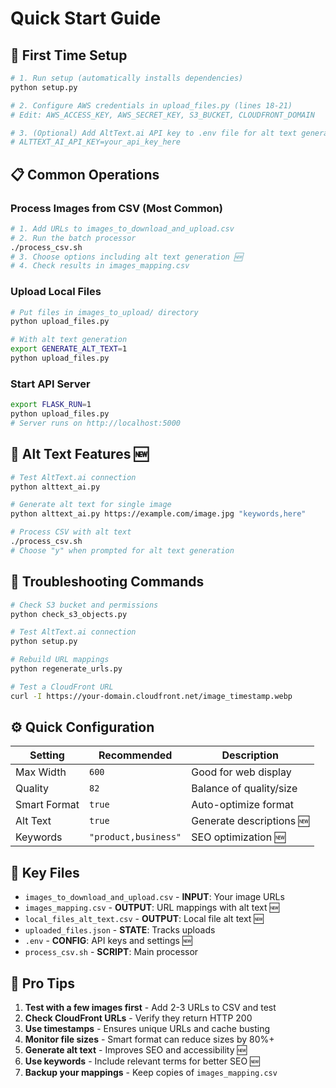 # Quick Start Guide

## 🚀 First Time Setup

```bash
# 1. Run setup (automatically installs dependencies)
python setup.py

# 2. Configure AWS credentials in upload_files.py (lines 18-21)
# Edit: AWS_ACCESS_KEY, AWS_SECRET_KEY, S3_BUCKET, CLOUDFRONT_DOMAIN

# 3. (Optional) Add AltText.ai API key to .env file for alt text generation
# ALTTEXT_AI_API_KEY=your_api_key_here
```

## 📋 Common Operations

### Process Images from CSV (Most Common)

```bash
# 1. Add URLs to images_to_download_and_upload.csv
# 2. Run the batch processor
./process_csv.sh
# 3. Choose options including alt text generation 🆕
# 4. Check results in images_mapping.csv
```

### Upload Local Files

```bash
# Put files in images_to_upload/ directory
python upload_files.py

# With alt text generation
export GENERATE_ALT_TEXT=1
python upload_files.py
```

### Start API Server

```bash
export FLASK_RUN=1
python upload_files.py
# Server runs on http://localhost:5000
```

## 🤖 Alt Text Features 🆕

```bash
# Test AltText.ai connection
python alttext_ai.py

# Generate alt text for single image
python alttext_ai.py https://example.com/image.jpg "keywords,here"

# Process CSV with alt text
./process_csv.sh
# Choose "y" when prompted for alt text generation
```

## 🔧 Troubleshooting Commands

```bash
# Check S3 bucket and permissions
python check_s3_objects.py

# Test AltText.ai connection
python setup.py

# Rebuild URL mappings
python regenerate_urls.py

# Test a CloudFront URL
curl -I https://your-domain.cloudfront.net/image_timestamp.webp
```

## ⚙️ Quick Configuration

| Setting | Recommended | Description |
|---------|-------------|-------------|
| Max Width | `600` | Good for web display |
| Quality | `82` | Balance of quality/size |
| Smart Format | `true` | Auto-optimize format |
| Alt Text | `true` | Generate descriptions 🆕 |
| Keywords | `"product,business"` | SEO optimization 🆕 |

## 📁 Key Files

- `images_to_download_and_upload.csv` - **INPUT**: Your image URLs
- `images_mapping.csv` - **OUTPUT**: URL mappings with alt text 🆕
- `local_files_alt_text.csv` - **OUTPUT**: Local file alt text 🆕
- `uploaded_files.json` - **STATE**: Tracks uploads
- `.env` - **CONFIG**: API keys and settings 🆕
- `process_csv.sh` - **SCRIPT**: Main processor

## 🎯 Pro Tips

1. **Test with a few images first** - Add 2-3 URLs to CSV and test
2. **Check CloudFront URLs** - Verify they return HTTP 200
3. **Use timestamps** - Ensures unique URLs and cache busting
4. **Monitor file sizes** - Smart format can reduce sizes by 80%+
5. **Generate alt text** - Improves SEO and accessibility 🆕
6. **Use keywords** - Include relevant terms for better SEO 🆕
7. **Backup your mappings** - Keep copies of `images_mapping.csv` 